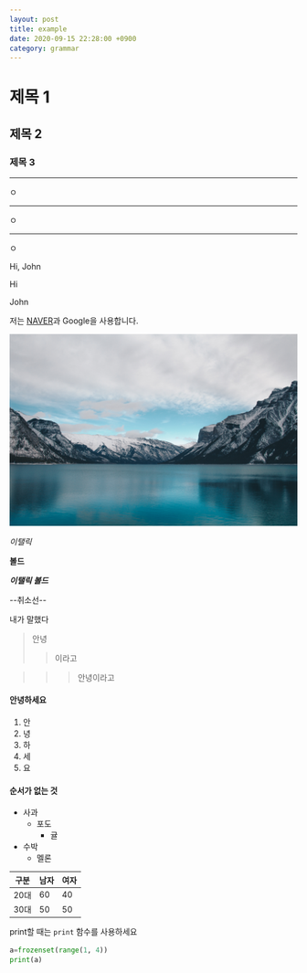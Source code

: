 ```yaml
---
layout: post
title: example
date: 2020-09-15 22:28:00 +0900
category: grammar
---
```

# 제목 1

## 제목 2

### 제목 3

***
ㅇ

___
ㅇ

---
ㅇ

Hi,
John

Hi

John

저는 [NAVER](HTTPS://NAVER.COM)과 Google을 사용합니다.

![](/img/unsplash.jpg)

*이탤릭*

**볼드**

***이탤릭 볼드***

--취소선--

내가 말했다
>안녕
>>이라고

>>>안녕이라고

#### 안녕하세요
1. 안
2. 녕
3. 하
3. 세
3. 요

#### 순서가 없는 것
- 사과
  - 포도
    - 귤
- 수박
    - 멜론

| 구분 | 남자 | 여자 |
| --- | --- | --- |
| 20대 | 60 | 40 |
| 30대 | 50 | 50 |

print할 때는 `print` 함수를 사용하세요

```python
a=frozenset(range(1, 4))
print(a)
```







